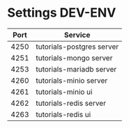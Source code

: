 # Settings DEV-ENV

| Port | Service                            |
| ---- | ---------------------------------- |
| 4250 | tutorials-postgres server          |
| 4251 | tutorials-mongo server             |
| 4253 | tutorials-mariadb server           |
| 4260 | tutorials-minio server             |
| 4261 | tutorials-minio ui                 |
| 4262 | tutorials-redis server             |
| 4263 | tutorials-redis ui                 |
